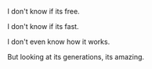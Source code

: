 I don't know if its free.

I don't know if its fast.

I don't even know how it works.

But looking at its generations, its amazing.
